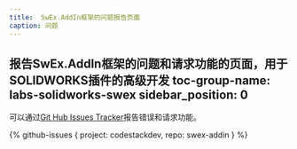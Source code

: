 ```yaml
---
title:  SwEx.AddIn框架的问题报告页面
caption: 问题
---
```

 报告SwEx.AddIn框架的问题和请求功能的页面，用于SOLIDWORKS插件的高级开发
toc-group-name: labs-solidworks-swex
sidebar_position: 0
---
可以通过[Git Hub Issues Tracker](https://github.com/codestackdev/swex-addin/issues)报告错误和请求功能。

{% github-issues { project: codestackdev, repo: swex-addin } %}